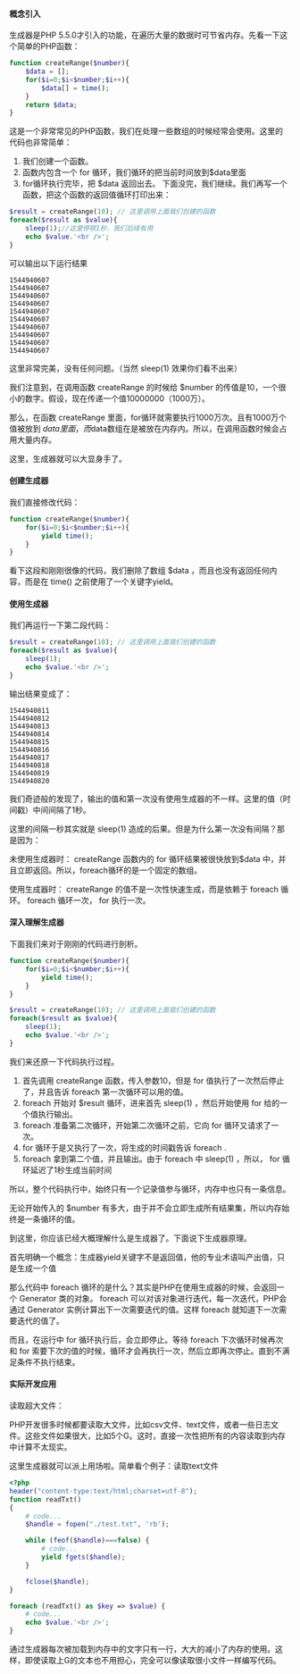 #### 概念引入
生成器是PHP 5.5.0才引入的功能，在遍历大量的数据时可节省内存。先看一下这个简单的PHP函数：
```php
function createRange($number){
    $data = [];
    for($i=0;$i<$number;$i++){
        $data[] = time();
    }
    return $data;
}
```
这是一个非常常见的PHP函数，我们在处理一些数组的时候经常会使用。这里的代码也非常简单：

1. 我们创建一个函数。
2. 函数内包含一个 for 循环，我们循环的把当前时间放到$data里面
3. for循环执行完毕，把 $data 返回出去。
下面没完，我们继续。我们再写一个函数，把这个函数的返回值循环打印出来：
```php
$result = createRange(10); // 这里调用上面我们创建的函数
foreach($result as $value){
    sleep(1);//这里停顿1秒，我们后续有用
    echo $value.'<br />';
}
```
可以输出以下运行结果
```
1544940607
1544940607
1544940607
1544940607
1544940607
1544940607
1544940607
1544940607
1544940607
1544940607
```
这里非常完美，没有任何问题。（当然 sleep(1) 效果你们看不出来）

我们注意到，在调用函数 createRange 的时候给 $number 的传值是10，一个很小的数字。假设，现在传递一个值10000000（1000万）。

那么，在函数 createRange 里面，for循环就需要执行1000万次。且有1000万个值被放到 $data 里面，而$data数组在是被放在内存内。所以，在调用函数时候会占用大量内存。

这里，生成器就可以大显身手了。

#### 创建生成器
我们直接修改代码：
```php
function createRange($number){
    for($i=0;$i<$number;$i++){
        yield time();
    }
}
```
看下这段和刚刚很像的代码，我们删除了数组 $data ，而且也没有返回任何内容，而是在 time() 之前使用了一个关键字yield。
#### 使用生成器
我们再运行一下第二段代码：
```php
$result = createRange(10); // 这里调用上面我们创建的函数
foreach($result as $value){
    sleep(1);
    echo $value.'<br />';
}
```
输出结果变成了：
```
1544940811
1544940812
1544940813
1544940814
1544940815
1544940816
1544940817
1544940818
1544940819
1544940820
```
我们奇迹般的发现了，输出的值和第一次没有使用生成器的不一样。这里的值（时间戳）中间间隔了1秒。

这里的间隔一秒其实就是 sleep(1) 造成的后果。但是为什么第一次没有间隔？那是因为：

未使用生成器时： createRange 函数内的 for 循环结果被很快放到$data 中，并且立即返回。所以，foreach循环的是一个固定的数组。

使用生成器时： createRange 的值不是一次性快速生成，而是依赖于 foreach 循环。 foreach 循环一次， for 执行一次。

#### 深入理解生成器
下面我们来对于刚刚的代码进行剖析。
```php
function createRange($number){
    for($i=0;$i<$number;$i++){
        yield time();
    }
}

$result = createRange(10); // 这里调用上面我们创建的函数
foreach($result as $value){
    sleep(1);
    echo $value.'<br />';
}
```
我们来还原一下代码执行过程。

1. 首先调用 createRange 函数，传入参数10，但是 for 值执行了一次然后停止了，并且告诉 foreach 第一次循环可以用的值。
2. foreach 开始对 $result 循环，进来首先 sleep(1) ，然后开始使用 for 给的一个值执行输出。
3. foreach 准备第二次循环，开始第二次循环之前，它向 for 循环又请求了一次。
4. for 循环于是又执行了一次，将生成的时间戳告诉 foreach .
5. foreach 拿到第二个值，并且输出。由于 foreach 中 sleep(1) ，所以， for 循环延迟了1秒生成当前时间

所以，整个代码执行中，始终只有一个记录值参与循环，内存中也只有一条信息。

无论开始传入的 $number 有多大，由于并不会立即生成所有结果集，所以内存始终是一条循环的值。

到这里，你应该已经大概理解什么是生成器了。下面说下生成器原理。

首先明确一个概念：生成器yield关键字不是返回值，他的专业术语叫产出值，只是生成一个值

那么代码中 foreach 循环的是什么？其实是PHP在使用生成器的时候，会返回一个 Generator 类的对象。 foreach 可以对该对象进行迭代，每一次迭代，PHP会通过 Generator 实例计算出下一次需要迭代的值。这样 foreach 就知道下一次需要迭代的值了。

而且，在运行中 for 循环执行后，会立即停止。等待 foreach 下次循环时候再次和  for  索要下次的值的时候，循环才会再执行一次，然后立即再次停止。直到不满足条件不执行结束。

#### 实际开发应用
读取超大文件：

PHP开发很多时候都要读取大文件，比如csv文件、text文件，或者一些日志文件。这些文件如果很大，比如5个G。这时，直接一次性把所有的内容读取到内存中计算不太现实。

这里生成器就可以派上用场啦。简单看个例子：读取text文件

```php
<?php
header("content-type:text/html;charset=utf-8");
function readTxt()
{
    # code...
    $handle = fopen("./test.txt", 'rb');

    while (feof($handle)===false) {
        # code...
        yield fgets($handle);
    }

    fclose($handle);
}

foreach (readTxt() as $key => $value) {
    # code...
    echo $value.'<br />';
}
```
通过生成器每次被加载到内存中的文字只有一行，大大的减小了内存的使用。这样，即使读取上G的文本也不用担心，完全可以像读取很小文件一样编写代码。

